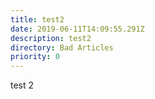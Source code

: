 ```yaml
---
title: test2
date: 2019-06-11T14:09:55.291Z
description: test2
directory: Bad Articles
priority: 0
---
```

test 2
